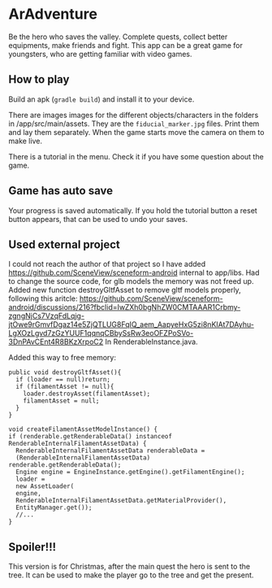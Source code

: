 # ArAdventure
Be the hero who saves the valley. Complete quests, collect better equipments, make friends and fight.
This app can be a great game for youngsters, who are getting familiar with video games.

## How to play
Build an apk (`gradle build`) and install it to your device.

There are images images for the different objects/characters in the folders in /app/src/main/assets. They are the `fiducial_marker.jpg` files. Print them and lay them separately. When the game starts move the camera on them to make live.

There is a tutorial in the menu. Check it if you have some question about the game.

## Game has auto save
Your progress is saved automatically. If you hold the tutorial button a reset button appears, that can be used to undo your saves.

## Used external project
I could not reach the author of that project so I have added https://github.com/SceneView/sceneform-android internal to app/libs.
Had to change the source code, for glb models the memory was not freed up.
Added new function destroyGltfAsset to remove gltf models properly, following this aritcle: https://github.com/SceneView/sceneform-android/discussions/216?fbclid=IwZXh0bgNhZW0CMTAAAR1Crbmy-zgngNjCs7VzqFdLqjg-jtOwe9rGmvfDgaz14e5ZjQTLUG8FqIQ_aem_AapyeHxG5zi8nKIAt7DAyhu-LgXOzLgvd7zGzYUUF1qqnqCBbySsRw3eoOFZPoSVo-3DnPAvCEnt4R8BKzXrpoC2
In RenderableInstance.java.

Added this way to free memory:
```
public void destroyGltfAsset(){
  if (loader == null)return;
  if (filamentAsset != null){
    loader.destroyAsset(filamentAsset);
    filamentAsset = null;
  }
}

void createFilamentAssetModelInstance() {
if (renderable.getRenderableData() instanceof RenderableInternalFilamentAssetData) {
  RenderableInternalFilamentAssetData renderableData =
  (RenderableInternalFilamentAssetData) renderable.getRenderableData();
  Engine engine = EngineInstance.getEngine().getFilamentEngine();
  loader =
  new AssetLoader(
  engine,
  RenderableInternalFilamentAssetData.getMaterialProvider(),
  EntityManager.get());
  //...
}
```

## Spoiler!!!
This version is for Christmas, after the main quest the hero is sent to the tree. It can be used to make the player go to the tree and get the present.
